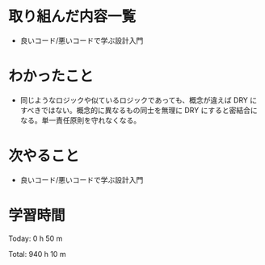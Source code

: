 # 取り組んだ内容一覧
- 良いコード/悪いコードで学ぶ設計入門

# わかったこと
- 同じようなロジックや似ているロジックであっても、概念が違えば DRY にすべきではない。概念的に異なるもの同士を無理に DRY にすると密結合になる。単一責任原則を守れなくなる。

# 次やること
- 良いコード/悪いコードで学ぶ設計入門

# 学習時間
Today: 0 h 50 m

Total: 940 h 10 m
